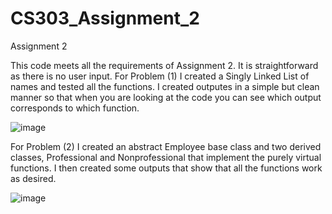 # CS303_Assignment_2

Assignment 2

This code meets all the requirements of Assignment 2.
It is straightforward as there is no user input.
For Problem (1) I created a Singly Linked List of names and tested all the functions. I created outputes in a simple but clean manner so that when you are looking at the code you can see which output corresponds to which function.

![image](https://user-images.githubusercontent.com/112525310/222510082-c5c940fc-5adc-42d2-8645-4cd2b4e9e13e.png)

For Problem (2) I created an abstract Employee base class and two derived classes, Professional and Nonprofessional that implement the purely virtual functions. I then created some outputs that show that all the functions work as desired.

![image](https://user-images.githubusercontent.com/112525310/222510147-972ce7d6-e003-4380-a9ad-428b7be0dcf8.png)
